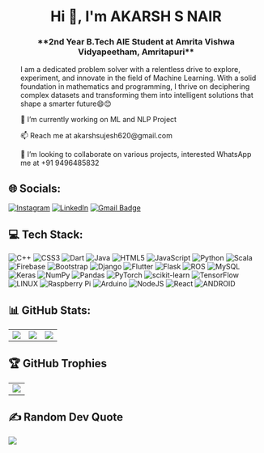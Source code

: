 
<h1 align="center">Hi 👋, I'm AKARSH S NAIR</h1>
<h3 align="center">**2nd Year B.Tech AIE Student at Amrita Vishwa Vidyapeetham, Amritapuri**</h3>
<ul>I am a dedicated problem solver with a relentless drive to
explore, experiment, and innovate in the field of Machine
Learning. With a solid foundation in mathematics and
programming, I thrive on deciphering complex datasets and
transforming them into intelligent solutions that shape a
smarter future😄😊
</ul>
<ul>🔭 I’m currently working on ML and NLP Project</ul>
<ul> 📫 Reach me at akarshsujesh620@gmail.com</ul>
<ul> 💞️ I’m looking to collaborate on various projects, interested WhatsApp me at +91 9496485832</ul>

## 🌐 Socials:
[![Instagram](https://img.shields.io/badge/Instagram-%23E4405F.svg?logo=Instagram&logoColor=white)](https://instagram.com/https://instagram.com/akarxh___?utm_source=qr&igshid=MzNlNGNkZWQ4Mg%3D%3D) [![LinkedIn](https://img.shields.io/badge/LinkedIn-%230077B5.svg?logo=linkedin&logoColor=white)](https://www.linkedin.com/in/akarsh-s-nair-426530227) 
[![Gmail Badge](https://img.shields.io/badge/-mail@akarshsujesh620@gmail.com-d14836?style=flat-square&logo=Gmail&logoColor=white&link=mailto:mail@akarshsujesh620@gmail.com)](mailto:akarshsujesh620@gmail.com)
  

## 💻 Tech Stack:
![C++](https://img.shields.io/badge/c++-%2300599C.svg?style=for-the-badge&logo=c%2B%2B&logoColor=white) ![CSS3](https://img.shields.io/badge/css3-%231572B6.svg?style=for-the-badge&logo=css3&logoColor=white) ![Dart](https://img.shields.io/badge/dart-%230175C2.svg?style=for-the-badge&logo=dart&logoColor=white) ![Java](https://img.shields.io/badge/java-%23ED8B00.svg?style=for-the-badge&logo=java&logoColor=white) ![HTML5](https://img.shields.io/badge/html5-%23E34F26.svg?style=for-the-badge&logo=html5&logoColor=white) ![JavaScript](https://img.shields.io/badge/javascript-%23323330.svg?style=for-the-badge&logo=javascript&logoColor=%23F7DF1E) ![Python](https://img.shields.io/badge/python-3670A0?style=for-the-badge&logo=python&logoColor=ffdd54) ![Scala](https://img.shields.io/badge/scala-%23DC322F.svg?style=for-the-badge&logo=scala&logoColor=white) ![Firebase](https://img.shields.io/badge/firebase-%23039BE5.svg?style=for-the-badge&logo=firebase) ![Bootstrap](https://img.shields.io/badge/bootstrap-%23563D7C.svg?style=for-the-badge&logo=bootstrap&logoColor=white) ![Django](https://img.shields.io/badge/django-%23092E20.svg?style=for-the-badge&logo=django&logoColor=white) ![Flutter](https://img.shields.io/badge/Flutter-%2302569B.svg?style=for-the-badge&logo=Flutter&logoColor=white) ![Flask](https://img.shields.io/badge/flask-%23000.svg?style=for-the-badge&logo=flask&logoColor=white) ![ROS](https://img.shields.io/badge/ros-%230A0FF9.svg?style=for-the-badge&logo=ros&logoColor=white) ![MySQL](https://img.shields.io/badge/mysql-%2300f.svg?style=for-the-badge&logo=mysql&logoColor=white) ![Keras](https://img.shields.io/badge/Keras-%23D00000.svg?style=for-the-badge&logo=Keras&logoColor=white) ![NumPy](https://img.shields.io/badge/numpy-%23013243.svg?style=for-the-badge&logo=numpy&logoColor=white) ![Pandas](https://img.shields.io/badge/pandas-%23150458.svg?style=for-the-badge&logo=pandas&logoColor=white) ![PyTorch](https://img.shields.io/badge/PyTorch-%23EE4C2C.svg?style=for-the-badge&logo=PyTorch&logoColor=white) ![scikit-learn](https://img.shields.io/badge/scikit--learn-%23F7931E.svg?style=for-the-badge&logo=scikit-learn&logoColor=white) ![TensorFlow](https://img.shields.io/badge/TensorFlow-%23FF6F00.svg?style=for-the-badge&logo=TensorFlow&logoColor=white) ![LINUX](https://img.shields.io/badge/Linux-FCC624?style=for-the-badge&logo=linux&logoColor=black) ![Raspberry Pi](https://img.shields.io/badge/-RaspberryPi-C51A4A?style=for-the-badge&logo=Raspberry-Pi) ![Arduino](https://img.shields.io/badge/-Arduino-00979D?style=for-the-badge&logo=Arduino&logoColor=white) ![NodeJS](https://img.shields.io/badge/node.js-6DA55F?style=for-the-badge&logo=node.js&logoColor=white) ![React](https://img.shields.io/badge/react-%2320232a.svg?style=for-the-badge&logo=react&logoColor=%2361DAFB) ![ANDROID](https://img.shields.io/badge/android-%2320232a.svg?style=for-the-badge&logo=android&logoColor=%a4c639)
## 📊 GitHub Stats:
<table>
    <td>
      <img src="https://github-readme-streak-stats.herokuapp.com/?user=akarshsnair&theme=dark&hide_border=false" />
    </td>
    <td>
      <img src="https://github-readme-stats.vercel.app/api?username=akarshsnair&count_private=true&show_icons=true&theme=dark&hide_border=true"/>
    </td>
      <td>
      <img src="https://github-readme-stats.vercel.app/api/top-langs/?username=akarshsnair&layout=compact&theme=dark&hide_border=true&langs_count=10" />
    </td>
</table>

## 🏆 GitHub Trophies
<table>
<td>
      <img src="https://github-profile-trophy.vercel.app/?username=akarshsnair&theme=discord&no-frame=false&no-bg=true&margin-w=4" />
    </td>
</table>

## ✍️ Random Dev Quote
<div>
  <img src="https://quotes-github-readme.vercel.app/api?type=horizontal&theme=dark"/>
</div>
<!--
**akarshsnair/akarshsnair** is a ✨ _special_ ✨ repository because its `README.md` (this file) appears on your GitHub profile.

Here are some ideas to get you started:

- 🔭 I’m currently working on ...
- 🌱 I’m currently learning ...
- 👯 I’m looking to collaborate on ...
- 🤔 I’m looking for help with ...
- 💬 Ask me about ...
- 📫 How to reach me: ...
- 😄 Pronouns: ...
- ⚡ Fun fact: ...
-->
